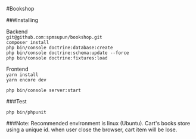 #Bookshop

###Installing

Backend\
`git@github.com:spmsupun/bookshop.git` \
`composer install`\
`php bin/console doctrine:database:create`\
`php bin/console doctrine:schema:update --force`\
`php bin/console doctrine:fixtures:load`

Frontend\
`yarn install`\
`yarn encore dev`

`php bin/console server:start`

###Test

`php bin/phpunit`

###Note:
Recommended environment is linux (Ubuntu).
Cart's books store using a unique id. when user close the browser, cart item will be lose.
